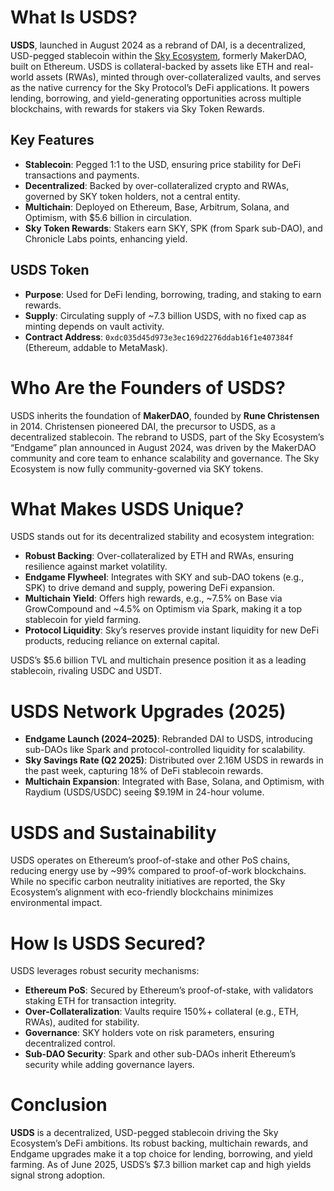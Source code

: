
# What Is USDS?

**USDS**, launched in August 2024 as a rebrand of DAI, is a decentralized, USD-pegged stablecoin within the [Sky Ecosystem](https://sky.money/), formerly MakerDAO, built on Ethereum. USDS is collateral-backed by assets like ETH and real-world assets (RWAs), minted through over-collateralized vaults, and serves as the native currency for the Sky Protocol’s DeFi applications. It powers lending, borrowing, and yield-generating opportunities across multiple blockchains, with rewards for stakers via Sky Token Rewards.

## Key Features
- **Stablecoin**: Pegged 1:1 to the USD, ensuring price stability for DeFi transactions and payments.
- **Decentralized**: Backed by over-collateralized crypto and RWAs, governed by SKY token holders, not a central entity.
- **Multichain**: Deployed on Ethereum, Base, Arbitrum, Solana, and Optimism, with $5.6 billion in circulation.
- **Sky Token Rewards**: Stakers earn SKY, SPK (from Spark sub-DAO), and Chronicle Labs points, enhancing yield.

## USDS Token
- **Purpose**: Used for DeFi lending, borrowing, trading, and staking to earn rewards.
- **Supply**: Circulating supply of ~7.3 billion USDS, with no fixed cap as minting depends on vault activity.[](https://www.coingecko.com/en/coins/usds)
- **Contract Address**: `0xdc035d45d973e3ec169d2276ddab16f1e407384f` (Ethereum, addable to MetaMask).[](https://www.coingecko.com/en/coins/usds)


# Who Are the Founders of USDS?

USDS inherits the foundation of **MakerDAO**, founded by **Rune Christensen** in 2014. Christensen pioneered DAI, the precursor to USDS, as a decentralized stablecoin. The rebrand to USDS, part of the Sky Ecosystem’s “Endgame” plan announced in August 2024, was driven by the MakerDAO community and core team to enhance scalability and governance. The Sky Ecosystem is now fully community-governed via SKY tokens.

# What Makes USDS Unique?

USDS stands out for its decentralized stability and ecosystem integration:

- **Robust Backing**: Over-collateralized by ETH and RWAs, ensuring resilience against market volatility.
- **Endgame Flywheel**: Integrates with SKY and sub-DAO tokens (e.g., SPK) to drive demand and supply, powering DeFi expansion.
- **Multichain Yield**: Offers high rewards, e.g., ~7.5% on Base via GrowCompound and ~4.5% on Optimism via Spark, making it a top stablecoin for yield farming.
- **Protocol Liquidity**: Sky’s reserves provide instant liquidity for new DeFi products, reducing reliance on external capital.

USDS’s $5.6 billion TVL and multichain presence position it as a leading stablecoin, rivaling USDC and USDT.[](https://www.coingecko.com/en/coins/usds)

# USDS Network Upgrades (2025)

- **Endgame Launch (2024–2025)**: Rebranded DAI to USDS, introducing sub-DAOs like Spark and protocol-controlled liquidity for scalability.
- **Sky Savings Rate (Q2 2025)**: Distributed over 2.16M USDS in rewards in the past week, capturing 18% of DeFi stablecoin rewards.
- **Multichain Expansion**: Integrated with Base, Solana, and Optimism, with Raydium (USDS/USDC) seeing $9.19M in 24-hour volume.

# USDS and Sustainability

USDS operates on Ethereum’s proof-of-stake and other PoS chains, reducing energy use by ~99% compared to proof-of-work blockchains. While no specific carbon neutrality initiatives are reported, the Sky Ecosystem’s alignment with eco-friendly blockchains minimizes environmental impact.

# How Is USDS Secured?

USDS leverages robust security mechanisms:

- **Ethereum PoS**: Secured by Ethereum’s proof-of-stake, with validators staking ETH for transaction integrity.
- **Over-Collateralization**: Vaults require 150%+ collateral (e.g., ETH, RWAs), audited for stability.
- **Governance**: SKY holders vote on risk parameters, ensuring decentralized control.
- **Sub-DAO Security**: Spark and other sub-DAOs inherit Ethereum’s security while adding governance layers.

# Conclusion

**USDS** is a decentralized, USD-pegged stablecoin driving the Sky Ecosystem’s DeFi ambitions. Its robust backing, multichain rewards, and Endgame upgrades make it a top choice for lending, borrowing, and yield farming. As of June 2025, USDS’s $7.3 billion market cap and high yields signal strong adoption.
